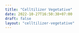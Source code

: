```yaml
---
title: "Celltilizer Vegetative"
date: 2022-10-27T16:50:38+07:00
draft: false
layout: "celltilizer-vegetative"
---
```


